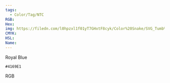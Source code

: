 ```yaml
---
tags:
  - Color/Tag/NTC
RGB:
Hex:
img: https://filedn.com/l0hpzxl1f01yT7GHxtF8cyk/Color%20Snake/SVG_Tumb%20Mass%20No%20Name/4169E1.svg
CMYK:
HSL:
Name:
---
```

Royal Blue
```palette
#4169E1
```
RGB
